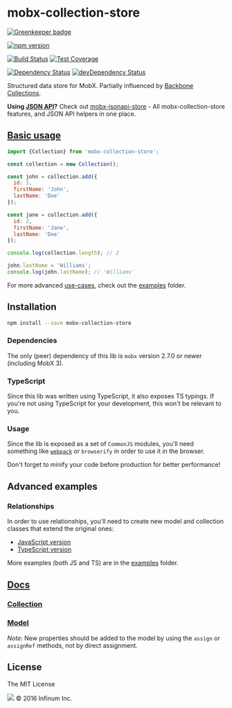 # mobx-collection-store

[![Greenkeeper badge](https://badges.greenkeeper.io/infinum/mobx-collection-store.svg)](https://greenkeeper.io/)

[![npm version](https://badge.fury.io/js/mobx-collection-store.svg)](https://badge.fury.io/js/mobx-collection-store)

[![Build Status](https://travis-ci.org/infinum/mobx-collection-store.svg?branch=master)](https://travis-ci.org/infinum/mobx-collection-store)
[![Test Coverage](https://codeclimate.com/github/infinum/mobx-collection-store/badges/coverage.svg)](https://codeclimate.com/github/infinum/mobx-collection-store/coverage)

[![Dependency Status](https://david-dm.org/infinum/mobx-collection-store.svg)](https://david-dm.org/infinum/mobx-collection-store)
[![devDependency Status](https://david-dm.org/infinum/mobx-collection-store/dev-status.svg)](https://david-dm.org/infinum/mobx-collection-store#info=devDependencies)

Structured data store for MobX. Partially influenced by [Backbone Collections](http://backbonejs.org/#Collection).

**Using [JSON API](http://jsonapi.org/)?** Check out [mobx-jsonapi-store](https://github.com/infinum/mobx-jsonapi-store) - All mobx-collection-store features, and JSON API helpers in one place.

## [Basic usage](examples/basic.js)

```javascript
import {Collection} from 'mobx-collection-store';

const collection = new Collection();

const john = collection.add({
  id: 1,
  firstName: 'John',
  lastName: 'Doe'
});

const jane = collection.add({
  id: 2,
  firstName: 'Jane',
  lastName: 'Doe'
});

console.log(collection.length); // 2

john.lastName = 'Williams';
console.log(john.lastName); // 'Williams'
```

For more advanced [use-cases](#advanced-examples), check out the [examples](examples/) folder.

## Installation

```bash
npm install --save mobx-collection-store
```

### Dependencies

The only (peer) dependency of this lib is `mobx` version 2.7.0 or newer (including MobX 3).

### TypeScript

Since this lib was written using TypeScript, it also exposes TS typings. If you're not using TypeScript for your development, this won't be relevant to you.

### Usage

Since the lib is exposed as a set of `CommonJS` modules, you'll need something like [`webpack`](https://webpack.js.org/concepts/) or `browserify` in order to use it in the browser.

Don't forget to minify your code before production for better performance!

## Advanced examples

### Relationships

In order to use relationships, you'll need to create new model and collection classes that extend the original ones:

* [JavaScript version](examples/relationships.js)
* [TypeScript version](examples/relationships.ts)

More examples (both JS and TS) are in the [examples](examples/) folder.

## [Docs](https://infinum.github.io/mobx-collection-store/index.html)

### [Collection](https://infinum.github.io/mobx-collection-store/classes/collection.html)

### [Model](https://infinum.github.io/mobx-collection-store/classes/model.html)

*Note:* New properties should be added to the model by using the `assign` or `assignRef` methods, not by direct assignment.

## License

The MIT License

![](https://assets.infinum.co/assets/brand-logo-9e079bfa1875e17c8c1f71d1fee49cf0.svg) © 2016 Infinum Inc.